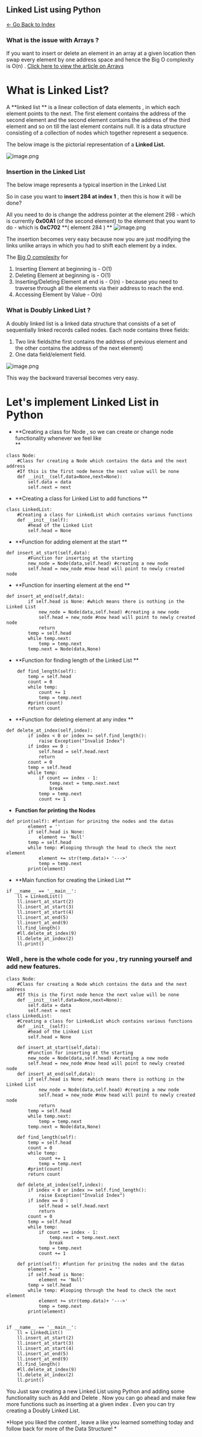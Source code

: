 ## Linked List using Python

> 
 [<- Go Back to Index ](https://carboncoffee.hashnode.dev/datastructures) 


### What is the issue with Arrays ?

If you want to insert or delete an element in an array at a given location then swap every element by one address space and hence the Big O complexity is O(n) .  [Click here to view the article on Arrays](https://carboncoffee.hashnode.dev/introduction-to-arrays) 

# What is Linked List?

A **linked list ** is a linear collection of data elements , in which each element points to the next. The first element contains the address of the second element and the second element contains the address of the third element and so on till the last element contains null. 
It is a data structure consisting of a collection of nodes which together represent a sequence.

The below image is the pictorial representation of a **Linked List.**


![image.png](https://cdn.hashnode.com/res/hashnode/image/upload/v1610350489513/IoPDSDUXV.png)

### Insertion in the Linked List 

The below image represents a typical insertion in the Linked List

So in case you want to **insert 284 at index 1** , then this is how it will be done?

All you need to do is change the address pointer at the element 298 - which is currently  **0x00A1**  (of the second element) to the element that you want to do - which is **0xC702** **( element 284 )
**
![image.png](https://cdn.hashnode.com/res/hashnode/image/upload/v1610350669689/pwEg4Rh2r.png)

The insertion becomes very easy because now you are just modifying the links unlike arrays in which you had to shift each element by a index.

The  [Big O complexity](https://carboncoffee.hashnode.dev/big-o-notation-quick-recap)  for  
 
1.  Inserting Element at beginning is - O(1)
2. Deleting Element at beginning is - O(1)
3. Inserting/Deleting Element at end is - O(n) - because you need to traverse through all the elements via their address to reach the end.
4. Accessing Element by Value - O(n) 

### What is Doubly Linked List ?

A doubly linked list is a linked data structure that consists of a set of sequentially linked records called nodes. Each node contains three fields: 
1. Two link fields(the first contains the address of previous element and the other contains the address of the next element) 
2. One data field/element field.

![image.png](https://cdn.hashnode.com/res/hashnode/image/upload/v1610352881820/hA2IH7Nrv.png)

This way the backward traversal becomes very easy.

# Let's implement Linked List in Python

- **Creating a class for Node , so we can create or change node functionality whenever we feel like  
**


```
class Node:
    #Class for creating a Node which contains the data and the next address 
    #If this is the first node hence the next value will be none
    def __init__(self,data=None,next=None):
        self.data = data
        self.next = next
``` 
 

- **Creating a class for Linked List to add functions 
**

```
class LinkedList:
    #Creating a class for LinkedList which contains various functions 
    def __init__(self):
        #head of the Linked List
        self.head = None
``` 
 

- **Function for adding element at the start **
    
    
```
def insert_at_start(self,data):
        #Function for inserting at the starting 
        new_node = Node(data,self.head) #creating a new node 
        self.head = new_node #now head will point to newly created node
``` 
- **Function for inserting element at the end 
**

```
def insert_at_end(self,data):
        if self.head is None: #which means there is nothing in the Linked List
            new_node = Node(data,self.head) #creating a new node 
            self.head = new_node #now head will point to newly created node
            return
        temp = self.head
        while temp.next:
            temp = temp.next
        temp.next = Node(data,None)
``` 


- **Function for finding length of the Linked List **

```
    def find_length(self):
        temp = self.head
        count = 0
        while temp:
            count += 1
            temp = temp.next
        #print(count)
        return count
``` 

- **Function for deleting element at any index **

```
def delete_at_index(self,index):
        if index < 0 or index >= self.find_length():
            raise Exception("Invalid Index")
        if index == 0 :
            self.head = self.head.next
            return
        count = 0 
        temp = self.head
        while temp:
            if count == index - 1:
                temp.next = temp.next.next
                break
            temp = temp.next
            count += 1    
``` 

- **Function for printing the Nodes**
    
    
```
def print(self): #funtion for prinitng the nodes and the datas
        element = ''
        if self.head is None:
            element += 'Null'
        temp = self.head
        while temp: #looping through the head to check the next element 
            element += str(temp.data)+ '--->'
            temp = temp.next
        print(element)
``` 


- **Main function for creating the Linked List **

```
if __name__ == '__main__':
    ll = LinkedList()  
    ll.insert_at_start(2)
    ll.insert_at_start(3)
    ll.insert_at_start(4)
    ll.insert_at_end(5)
    ll.insert_at_end(9)
    ll.find_length()
    #ll.delete_at_index(9)
    ll.delete_at_index(2)
    ll.print()

``` 



### Well , here is the whole code for you ,  try running yourself and add new features.


```
class Node:
    #Class for creating a Node which contains the data and the next address 
    #If this is the first node hence the next value will be none
    def __init__(self,data=None,next=None):
        self.data = data
        self.next = next
class LinkedList:
    #Creating a class for LinkedList which contains various functions 
    def __init__(self):
        #head of the Linked List
        self.head = None

    def insert_at_start(self,data):
        #Function for inserting at the starting 
        new_node = Node(data,self.head) #creating a new node 
        self.head = new_node #now head will point to newly created node
    def insert_at_end(self,data):
        if self.head is None: #which means there is nothing in the Linked List
            new_node = Node(data,self.head) #creating a new node 
            self.head = new_node #now head will point to newly created node
            return
        temp = self.head
        while temp.next:
            temp = temp.next
        temp.next = Node(data,None)

    def find_length(self):
        temp = self.head
        count = 0
        while temp:
            count += 1
            temp = temp.next
        #print(count)
        return count

    def delete_at_index(self,index):
        if index < 0 or index >= self.find_length():
            raise Exception("Invalid Index")
        if index == 0 :
            self.head = self.head.next
            return
        count = 0 
        temp = self.head
        while temp:
            if count == index - 1:
                temp.next = temp.next.next
                break
            temp = temp.next
            count += 1          

    def print(self): #funtion for prinitng the nodes and the datas
        element = ''
        if self.head is None:
            element += 'Null'
        temp = self.head
        while temp: #looping through the head to check the next element 
            element += str(temp.data)+ '--->'
            temp = temp.next
        print(element)


if __name__ == '__main__':
    ll = LinkedList()  
    ll.insert_at_start(2)
    ll.insert_at_start(3)
    ll.insert_at_start(4)
    ll.insert_at_end(5)
    ll.insert_at_end(9)
    ll.find_length()
    #ll.delete_at_index(9)
    ll.delete_at_index(2)
    ll.print()

``` 





You Just saw creating a new Linked List using Python and adding some functionality such as Add and Delete . Now you can go ahead and make few more functions such as inserting at a given index . Even you can try creating a Doubly Linked List.

*Hope you liked the content , leave a like you learned something today and follow back for more of the Data Structure! *


